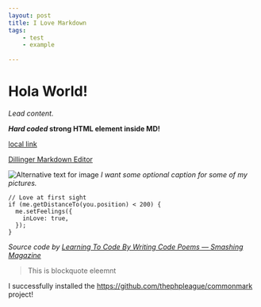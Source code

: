 ```yaml
---
layout: post
title: I Love Markdown
tags:
    - test
    - example
 
---
```

# Hola World!
*Lead content.*

<strong>*Hard coded* strong HTML element inside MD!</strong>

[local link](posts/hola-world.md)

[Dillinger Markdown Editor](https://dillinger.io)

![Alternative text for image](https://blog-qbreis.vercel.app/images/logo-github.svg)
*I want some optional caption for some of my pictures.*

```js{1,4-5} Do not leave spaces after commas, hyphens or the language specification and the opening curly braces
// Love at first sight
if (me.getDistanceTo(you.position) < 200) {
  me.setFeelings({
    inLove: true,
  });
}
```
*Source code by [Learning To Code By Writing Code Poems — Smashing Magazine](https://www.smashingmagazine.com/2018/07/writing-code-poems/)*

>   This is blockquote eleemnt

I successfully installed the <https://github.com/thephpleague/commonmark> project!